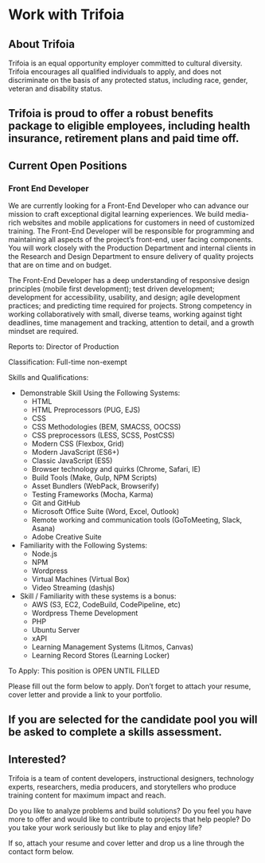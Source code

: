 # Work with Trifoia
## About Trifoia
Trifoia is an equal opportunity employer committed to cultural diversity. Trifoia encourages all qualified individuals to apply, and does not discriminate on the basis of any protected status, including race, gender, veteran and disability status.

Trifoia is proud to offer a robust benefits package to eligible employees, including health insurance, retirement plans and paid time off.
---
## Current Open Positions
### Front End Developer
We are currently looking for a Front-End Developer who can advance our mission to craft exceptional digital learning experiences. We build media-rich websites and mobile applications for customers in need of customized training. The Front-End Developer will be responsible for programming and maintaining all aspects of the project’s front-end, user facing components. You will work closely with the Production Department and internal clients in the Research and Design Department to ensure delivery of quality projects that are on time and on budget.

The Front-End Developer has a deep understanding of responsive design principles (mobile first development); test driven development; development for accessibility, usability, and design; agile development practices; and predicting time required for projects. Strong competency in working collaboratively with small, diverse teams, working against tight deadlines, time management and tracking, attention to detail, and a growth mindset are required.

Reports to: Director of Production

Classification: Full-time non-exempt

Skills and Qualifications:
- Demonstrable Skill Using the Following Systems:
  - HTML
  - HTML Preprocessors (PUG, EJS)
  - CSS
  - CSS Methodologies (BEM, SMACSS, OOCSS)
  - CSS preprocessors (LESS, SCSS, PostCSS)
  - Modern CSS (Flexbox, Grid)
  - Modern JavaScript (ES6+)
  - Classic JavaScript (ES5)
  - Browser technology and quirks (Chrome, Safari, IE)
  - Build Tools (Make, Gulp, NPM Scripts)
  - Asset Bundlers (WebPack, Browserify)
  - Testing Frameworks (Mocha, Karma)
  - Git and GitHub
  - Microsoft Office Suite (Word, Excel, Outlook)
  - Remote working and communication tools (GoToMeeting, Slack, Asana)
  - Adobe Creative Suite
- Familiarity with the Following Systems:
  - Node.js
  - NPM
  - Wordpress
  - Virtual Machines (Virtual Box)
  - Video Streaming (dashjs)
- Skill / Familiarity with these systems is a bonus:
  - AWS (S3, EC2, CodeBuild, CodePipeline, etc)
  - Wordpress Theme Development
  - PHP
  - Ubuntu Server
  - xAPI
  - Learning Management Systems (Litmos, Canvas)
  - Learning Record Stores (Learning Locker)

To Apply:
This position is OPEN UNTIL FILLED

Please fill out the form below to apply. Don’t forget to attach your resume, cover letter and provide a link to your portfolio.

If you are selected for the candidate pool you will be asked to complete a skills assessment.
---
## Interested?
Trifoia is a team of content developers, instructional designers, technology experts, researchers, media producers, and storytellers who produce training content for maximum impact and reach.

Do you like to analyze problems and build solutions? Do you feel you have more to offer and would like to contribute to projects that help people? Do you take your work seriously but like to play and enjoy life?

If so, attach your resume and cover letter and drop us a line through the contact form below.